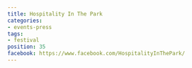 ```yaml
---
title: Hospitality In The Park
categories:
- events-press
tags:
- festival
position: 35
facebook: https://www.facebook.com/HospitalityInThePark/
---
```


